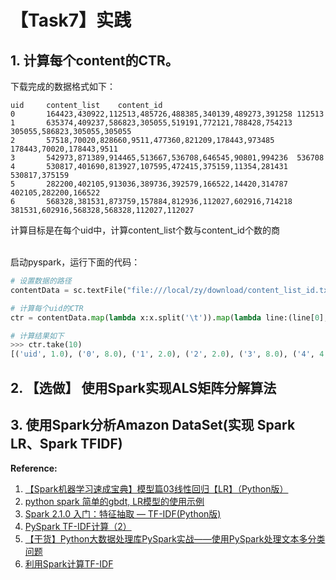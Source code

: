 # 【Task7】实践

## 1. 计算每个content的CTR。

下载完成的数据格式如下：
```
uid     content_list    content_id
0       164423,430922,112513,485726,488385,340139,489273,391258 112513
1       635374,409237,586823,305055,519191,772121,788428,754213 305055,586823,305055,305055
2       57518,70020,828660,9511,477360,821209,178443,973485     178443,70020,178443,9511
3       542973,871389,914465,513667,536708,646545,90801,994236  536708
4       530817,401690,813927,107595,472415,375159,11354,281431  530817,375159
5       282200,402105,913036,389736,392579,166522,14420,314787  402105,282200,166522
6       568328,381531,873759,157884,812936,112027,602916,714218 381531,602916,568328,568328,112027,112027
```
计算目标是在每个uid中，计算content_list个数与content_id个数的商<br><br>

启动pyspark，运行下面的代码：
```Python
# 设置数据的路径
contentData = sc.textFile("file:///local/zy/download/content_list_id.txt")

# 计算每个uid的CTR
ctr = contentData.map(lambda x:x.split('\t')).map(lambda line:(line[0], len(line[1].split(','))/len(line[2].split(','))))

# 计算结果如下
>>> ctr.take(10)
[('uid', 1.0), ('0', 8.0), ('1', 2.0), ('2', 2.0), ('3', 8.0), ('4', 4.0), ('5', 2.6666666666666665), ('6', 1.3333333333333333), ('7', 2.0), ('8', 2.0)]

```

## 2. 【选做】 使用Spark实现ALS矩阵分解算法


## 3. 使用Spark分析Amazon DataSet(实现 Spark LR、Spark TFIDF)




**Reference:**<br>
1. [【Spark机器学习速成宝典】模型篇03线性回归【LR】（Python版） ](https://www.cnblogs.com/itmorn/p/8023396.html)<br>
2. [python spark 简单的gbdt, LR模型的使用示例](https://blog.csdn.net/qq_36480160/article/details/82013975)<br>
3. [Spark 2.1.0 入门：特征抽取 — TF-IDF(Python版)](http://dblab.xmu.edu.cn/blog/1766-2/)<br>
4. [PySpark TF-IDF计算（2）](https://blog.csdn.net/macanv/article/details/87731785)<br>
5. [【干货】Python大数据处理库PySpark实战——使用PySpark处理文本多分类问题](https://cloud.tencent.com/developer/article/1096712)<br>
6. [利用Spark计算TF-IDF ](https://fuhailin.github.io/Calculating-TF-IDF-With-Apache-Spark/)<br>

<br>









